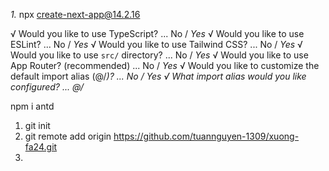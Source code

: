 _1._ npx create-next-app@14.2.16

√ Would you like to use TypeScript? ... No / _Yes_
√ Would you like to use ESLint? ... No / _Yes_
√ Would you like to use Tailwind CSS? ... No / _Yes_
√ Would you like to use `src/` directory? ... No / _Yes_
√ Would you like to use App Router? (recommended) ... No / _Yes_
√ Would you like to customize the default import alias (@/_)? ... No / _Yes_
√ What import alias would you like configured? ... @/_


<!-- Use AntDesign -->
npm i antd

<!-- đẩy code lên github -->
1. git init
2. git remote add origin https://github.com/tuannguyen-1309/xuong-fa24.git
3. 